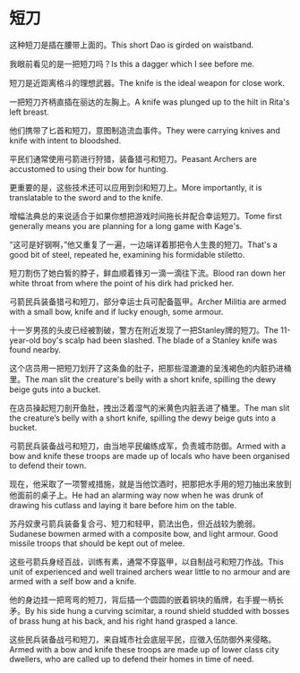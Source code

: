 # 短刀

<p><span class="chinese">这种短刀是插在腰带上面的。</span><span class="english">This short Dao is girded on waistband.</span></p>

<p><span class="chinese">我眼前看见的是一把短刀吗？</span><span class="english">Is this a dagger which I see before me.</span></p>

<p><span class="chinese">短刀是近距离格斗的理想武器。</span><span class="english">The knife is the ideal weapon for close work.</span></p>

<p><span class="chinese">一把短刀齐柄直插在丽达的左胸上。</span><span class="english">A knife was plunged up to the hilt in Rita's left breast.</span></p>

<p><span class="chinese">他们携带了匕首和短刀，意图制造流血事件。</span><span class="english">They were carrying knives and knife with intent to bloodshed.</span></p>

<p><span class="chinese">平民们通常使用弓箭进行狩猎，装备猎弓和短刀。</span><span class="english">Peasant Archers are accustomed to using their bow for hunting.</span></p>

<p><span class="chinese">更重要的是，这些技术还可以应用到剑和短刀上。</span><span class="english">More importantly, it is translatable to the sword and to the knife.</span></p>

<p><span class="chinese">增幅法典总的来说适合于如果你想把游戏时间拖长并配合幸运短刀。</span><span class="english">Tome first generally means you are planning for a long game with Kage's.</span></p>

<p><span class="chinese">“这可是好钢啊，”他又重复了一遍，一边端详着那把令人生畏的短刀。</span><span class="english">That's a good bit of steel, repeated he, examining his formidable stiletto.</span></p>

<p><span class="chinese">短刀割伤了她白皙的脖子，鲜血顺着锋刃一滴一滴往下流。</span><span class="english">Blood ran down her white throat from where the point of his dirk had pricked her.</span></p>

<p><span class="chinese">弓箭民兵装备猎弓和短刀，部分幸运士兵可配备盔甲。</span><span class="english">Archer Militia are armed with a small bow, knife and if lucky enough, some armour.</span></p>

<p><span class="chinese">十一岁男孩的头皮已经被割破，警方在附近发现了一把Stanley牌的短刀。</span><span class="english">The 11-year-old boy's scalp had been slashed. The blade of a Stanley knife was found nearby.</span></p>

<p><span class="chinese">这个店员用一把短刀划开了这条鱼的肚子，把那些湿漉漉的呈浅褐色的内脏扔进桶里。</span><span class="english">The man slit the creature's belly with a short knife, spilling the dewy beige guts into a bucket.</span></p>

<p><span class="chinese">在店员操起短刀剖开鱼肚，拽出泛着湿气的米黄色内脏丢进了桶里。</span><span class="english">The man slit the creature’s belly with a short knife, spilling the dewy beige guts into a bucket.</span></p>

<p><span class="chinese">弓箭民兵装备战弓和短刀，由当地平民编练成军，负责城市防御。</span><span class="english">Armed with a bow and knife these troops are made up of locals who have been organised to defend their town.</span></p>

<p><span class="chinese">现在，他采取了一项警戒措施，就是当他饮酒时，把那把水手用的短刀抽出来放到他面前的桌子上。</span><span class="english">He had an alarming way now when he was drunk of drawing his cutlass and laying it bare before him on the table.</span></p>

<p><span class="chinese">苏丹奴隶弓箭兵装备复合弓、短刀和轻甲，箭法出色，但近战较为脆弱。</span><span class="english">Sudanese bowmen armed with a composite bow, and light armour. Good missile troops that should be kept out of melee.</span></p>

<p><span class="chinese">这些弓箭兵身经百战，训练有素，通常不穿盔甲，以自制战弓和短刀作战。</span><span class="english">This unit of experienced and well trained archers wear little to no armour and are armed with a self bow and a knife.</span></p>

<p><span class="chinese">他的身边挂一把弯弯的短刀，背后插一个圆圆的嵌着铜块的盾牌，右手握一柄长矛。</span><span class="english">By his side hung a curving scimitar, a round shield studded with bosses of brass hung at his back, and his right hand grasped a lance.</span></p>

<p><span class="chinese">这些民兵装备战弓和短刀，来自城市社会底层平民，应徵入伍防御外来侵略。</span><span class="english">Armed with a bow and knife these troops are made up of lower class city dwellers, who are called up to defend their homes in time of need.</span></p>

